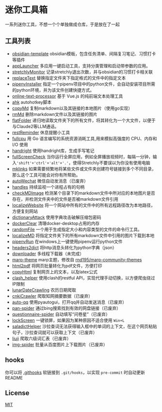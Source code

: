# 迷你工具箱

一系列迷你工具，不想一个个单独做成仓库，于是放在了一起

## 工具列表

- [obsidian-template](./obsidian-template) obsidian模板，包含任务清单、间隔复习笔记、习惯打卡等插件
- [appLauncher](./appLauncher) 多应用一键启动工具，支持分类管理和启动带参数的应用。
- [stretchlyMonitor](./stretchlyMonitor) 记录stretchly退出次数，并与obsidian的习惯打卡相关联
- [replaceText](./replaceText) 替换指定文件夹下指定格式的文件中的指定文本
- [pipenvInstaller](./pipenvInstaller) 指定一个pipenv项目中的python文件，会自动安装项目所需的python环境，并为该文件创建快捷方式。
- [online-text-processor](./online-text-processor) 基于 Vue.js 的纯前端文本处理工具
- [ahk](./ahk) autohotkey脚本
- [copyMd](./copyMd) 复制markdown以及其链接的本地图片（使用go实现）
- [rmMd](./rmMd) 删除markdown文件以及其链接的图片
- [flatFolder](./flatFolder) 递归地读取文件夹下的所有文件，将其转化为一个大文件，以便于与Claude2等LLM通话。
- [restReminder](./restReminder) 休息提醒小工具
- [fullcpu](./fullcpu) 用 Go 语言编写的系统资源消耗工具,用来模拟高强度的 CPU、内存和 I/O 使用
- [handright](./handright) 使用handright库，生成手写笔记
- [fullScreenCheck](./fullScreenCheck) 当你运行全屏应用，例如全屏播放视频时，每隔一分钟，输入`'shift'+'ctrl'+'alt'+'.'`，使得Stretchly不要误以为你没有使用电脑
- [mklinks](./mklinks) 如果需要频繁地将某些文件或文件夹创建符号链接到多个不同目录，那么这个工具可能会对你有所帮助。
- [autoWechat](./autoWechat) 微信自动发消息（已废弃）
- [handles](./handles) 持续监视一个进程占有的句柄
- [checkMDImage](./checkMDImage) 检测某个目录下的markdown文件中所对应的本地图片是否存在，并检测文件夹中的文件是否被markdown文件引用
- [localizeWebsite](./localizeWebsite) 将一个网站中所有的文件中的所有远程路径改为本地路径，方便复刻网站
- [dictionaryAttack](./dictionaryAttack) 使用字典攻击破解压缩包密码
- [dockerClear](./dockerClear) 清理docker-desktop占用的内存
- [randomFile](./randomFile) 一个用于生成指定大小和内容类型的文件的命令行工具。
- [localizeMD](./localizeMD) 将指定文件夹下的所有markdown文件中引用的图片下载到本地
- [pipenvRun](./pipenvRun) 在windows上一键使用pipenv运行python文件
- [headers2dict](./headers2dict) 将http消息头转化为python字典（json）
- [downloader](./downloader) 多线程下载器（未完成）
- [marp-theme](./marp-theme) marp主题，修改自 [rnd195/marp-community-themes](https://github.com/rnd195/marp-community-themes)
- [html2pdf](./html2pdf) 将网页批量转化为pdf文件，方便打印
- [copyHtml](./copyHtml) 复制网页上的文本，以及latex公式
- [clash_helper](./clash_helper) 使用clash的restful API，实现代理手动切换，以方便爬虫绕过IP限制
- [lunarDateCrawling](./lunarDateCrawling) 农历日期爬取
- [cnkiCrawler](./cnkiCrawler) 爬取知网摘要数据（已废弃）
- [auto-qq](./auto-qq) 使用pyautogui，打开qq并自动发送消息（已废弃）
- [pan-spider](./pan-spider) 通过bing搜索找到有效的网盘链接（已废弃）
- [questionnaire-spider](./questionnaire-spider) 自动填写“问卷星”（已废弃）
- [lockScreen](./lockScreen) 一键锁屏，如果因为某种原因不适合使用 `Win+L`
- [saladictHelper](./saladictHelper) 沙拉查词无法获得输入框中的单词的上下文，在这个网页粘贴句子，沙拉查词就可以获取上下文（已废弃）
- [liuji](./liuji) 爬取六级词汇表（已废弃）
- [img-spider](./img-spider) 批量从百度图片上下载图片（已废弃）

## hooks

你可以将 [.githooks](.githooks) 软链接到 `.git/hooks`，以实现 `pre-commit` 时自动更新README

## License

[MIT](./LICENSE)